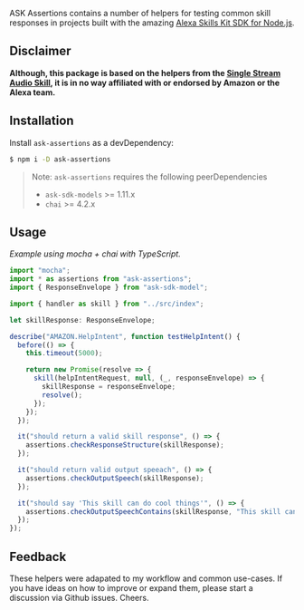 ASK Assertions contains a number of helpers for testing common skill responses in projects built with the amazing [Alexa Skills Kit SDK for Node.js](https://github.com/alexa/alexa-skills-kit-sdk-for-nodejs).

## Disclaimer

**Although, this package is based on the helpers from the [Single Stream Audio Skill](https://github.com/alexa/skill-sample-nodejs-audio-player/tree/mainline/single-stream), it is in no way affiliated with or endorsed by Amazon or the Alexa team.**

## Installation

Install `ask-assertions` as a devDependency:

```bash
$ npm i -D ask-assertions
```

> Note: `ask-assertions` requires the following peerDependencies
>
> - `ask-sdk-models` >= 1.11.x
> - `chai` >= 4.2.x

## Usage

_Example using mocha + chai with TypeScript._

```typescript
import "mocha";
import * as assertions from "ask-assertions";
import { ResponseEnvelope } from "ask-sdk-model";

import { handler as skill } from "../src/index";

let skillResponse: ResponseEnvelope;

describe("AMAZON.HelpIntent", function testHelpIntent() {
  before(() => {
    this.timeout(5000);

    return new Promise(resolve => {
      skill(helpIntentRequest, null, (_, responseEnvelope) => {
        skillResponse = responseEnvelope;
        resolve();
      });
    });
  });

  it("should return a valid skill response", () => {
    assertions.checkResponseStructure(skillResponse);
  });

  it("should return valid output speeach", () => {
    assertions.checkOutputSpeech(skillResponse);
  });

  it("should say 'This skill can do cool things'", () => {
    assertions.checkOutputSpeechContains(skillResponse, "This skill can do cool things");
  });
});
```

## Feedback

These helpers were adapated to my workflow and common use-cases. If you have ideas on how to improve or expand them, please start a discussion via Github issues. Cheers.
